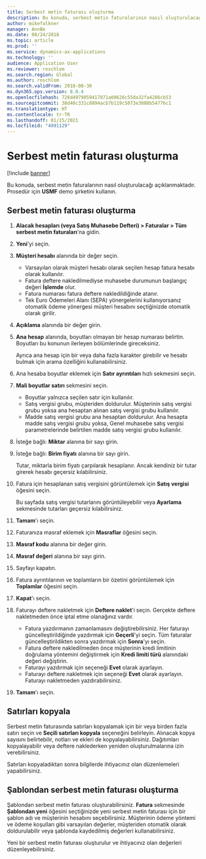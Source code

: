 ```yaml
---
title: Serbest metin faturası oluşturma
description: Bu konuda, serbest metin faturalarının nasıl oluşturulacağı açıklanmaktadır.
author: mikefalkner
manager: AnnBe
ms.date: 08/24/2018
ms.topic: article
ms.prod: ''
ms.service: dynamics-ax-applications
ms.technology: ''
audience: Application User
ms.reviewer: roschlom
ms.search.region: Global
ms.author: roschlom
ms.search.validFrom: 2018-08-30
ms.dyn365.ops.version: 8.0.4
ms.openlocfilehash: 726d4979059417871a00626c55da32fa4286cb53
ms.sourcegitcommit: 38d40c331c8894acb7b119c5073e3088b54776c1
ms.translationtype: HT
ms.contentlocale: tr-TR
ms.lasthandoff: 01/15/2021
ms.locfileid: "4991129"
---
```

# <a name="create-a-free-text-invoice"></a>Serbest metin faturası oluşturma

[!include [banner](../includes/banner.md)]

Bu konuda, serbest metin faturalarının nasıl oluşturulacağı açıklanmaktadır. Prosedür için **USMF** demo şirketini kullanın.

## <a name="create-a-free-text-invoice"></a>Serbest metin faturası oluşturma

1. **Alacak hesapları (veya Satış Muhasebe Defteri) \> Faturalar \> Tüm serbest metin faturaları**'na gidin.
2. **Yeni**'yi seçin.
3. **Müşteri hesabı** alanında bir değer seçin.

    * Varsayılan olarak müşteri hesabı olarak seçilen hesap fatura hesabı olarak kullanılır.
    * Fatura deftere nakledilmediyse muhasebe durumunun başlangıç değeri **İşlemde** olur.
    * Fatura numarası fatura deftere nakledildiğinde atanır.
    * Tek Euro Ödemeleri Alanı (SEPA) yönergelerini kullanıyorsanız otomatik ödeme yönergesi müşteri hesabını seçtiğinizde otomatik olarak girilir.

4. **Açıklama** alanında bir değer girin.
5. **Ana hesap** alanında, boyutları olmayan bir hesap numarası belirtin. Boyutları bu konunun ilerleyen bölümlerinde gireceksiniz.

    Ayrıca ana hesap için bir veya daha fazla karakter girebilir ve hesabı bulmak için arama özelliğini kullanabilirsiniz.

6. Ana hesaba boyutlar eklemek için **Satır ayrıntıları** hızlı sekmesini seçin.
7. **Mali boyutlar satırı** sekmesini seçin.

    * Boyutlar yalnızca seçilen satır için kullanılır.
    * Satış vergisi grubu, müşteriden doldurulur. Müşterinin satış vergisi grubu yoksa ana hesaptan alınan satış vergisi grubu kullanılır.
    * Madde satış vergisi grubu ana hesaptan doldurulur. Ana hesapta madde satış vergisi grubu yoksa, Genel muhasebe satış vergisi parametrelerinde belirtilen madde satış vergisi grubu kullanılır.

8. İsteğe bağlı: **Miktar** alanına bir sayı girin.
9. İsteğe bağlı: **Birim fiyatı** alanına bir sayı girin.

    Tutar, miktarla birim fiyatı çarpılarak hesaplanır. Ancak kendiniz bir tutar girerek hesabı geçersiz kılabilirsiniz.

10. Fatura için hesaplanan satış vergisini görüntülemek için **Satış vergisi** öğesini seçin.

    Bu sayfada satış vergisi tutarlarını görüntüleyebilir veya **Ayarlama** sekmesinde tutarları geçersiz kılabilirsiniz.

11. **Tamam**'ı seçin.
12. Faturanıza masraf eklemek için **Masraflar** öğesini seçin.
13. **Masraf kodu** alanına bir değer girin.
14. **Masraf değeri** alanına bir sayı girin.
15. Sayfayı kapatın.
16. Fatura ayrıntılarının ve toplamların bir özetini görüntülemek için **Toplamlar** öğesini seçin.
17. **Kapat**'ı seçin.
18. Faturayı deftere nakletmek için **Deftere naklet**'i seçin. Gerçekte deftere nakletmeden önce iptal etme olanağınız vardır.

    * Fatura yazdırmanın zamanlamasını değiştirebilirsiniz. Her faturayı güncelleştirildiğinde yazdırmak için **Geçerli**'yi seçin. Tüm faturalar güncelleştirildikten sonra yazdırmak için **Sonra**'yı seçin.
    * Fatura deftere nakledilmeden önce müşterinin kredi limitinin doğrulama yöntemini değiştirmek için **Kredi limiti türü** alanındaki değeri değiştirin.
    * Faturayı yazdırmak için seçeneği **Evet** olarak ayarlayın.
    * Faturayı deftere nakletmek için seçeneği **Evet** olarak ayarlayın. Faturayı nakletmeden yazdırabilirsiniz.

19. **Tamam**'ı seçin.

## <a name="copy-lines"></a>Satırları kopyala
Serbest metin faturasında satırları kopyalamak için bir veya birden fazla satırı seçin ve **Seçili satırları kopyala** seçeneğini belirleyin. Alınacak kopya sayısını belirtebilir, notları ve ekleri de kopyalayabilirsiniz. Dağıtımları kopyalayabilir veya deftere naklederken yeniden oluşturulmalarına izin verebilirsiniz.

Satırları kopyaladıktan sonra bilgilerde ihtiyacınız olan düzenlemeleri yapabilirsiniz.

## <a name="create-a-free-text-invoice-from-a-template"></a>Şablondan serbest metin faturası oluşturma
Şablondan serbest metin faturası oluşturabilirsiniz. **Fatura** sekmesinde **Şablondan yeni** öğesini seçtiğinizde yeni serbest metin faturası için bir şablon adı ve müşterinin hesabını seçebilirsiniz. Müşterinin ödeme yöntemi ve ödeme koşulları gibi varsayılan değerler, müşteriden otomatik olarak doldurulabilir veya şablonda kaydedilmiş değerleri kullanabilirsiniz.

Yeni bir serbest metin faturası oluşturulur ve ihtiyacınız olan değerleri düzenleyebilirsiniz.
